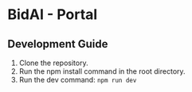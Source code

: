 # BidAI - Portal

## Development Guide
1. Clone the repository.
2. Run the npm install command in the root directory.
3. Run the dev command: ```npm run dev```
